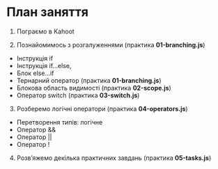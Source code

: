 # План заняття

1. Пограємо в Kahoot

2. Познайомимось з розгалуженнями (практика **01-branching.js**)

- Інструкція if
- Інструкція if...else,
- Блок else...if
- Тернарний оператор (практика **01-branching.js**)
- Блокова область видимості (практика **02-scope.js**)
- Оператор switch (практика **03-switch.js**)

3. Розберемо логічні оператори (практика **04-operators.js**)

- Перетворення типів: логічне
- Оператор &&
- Оператор ||
- Оператор !

4. Розв’яжемо декілька практичних завдань (практика **05-tasks.js**)
